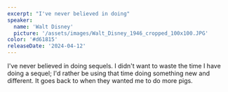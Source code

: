 ```yaml
---
excerpt: "I've never believed in doing"
speaker:
  name: 'Walt Disney'
  picture: '/assets/images/Walt_Disney_1946_cropped_100x100.JPG'
color: '#d61815'
releaseDate: '2024-04-12'
---
```

I've never believed in doing sequels. I didn't want to waste the time I have doing a sequel; I'd rather be using that time doing something new and different. It goes back to when they wanted me to do more pigs.